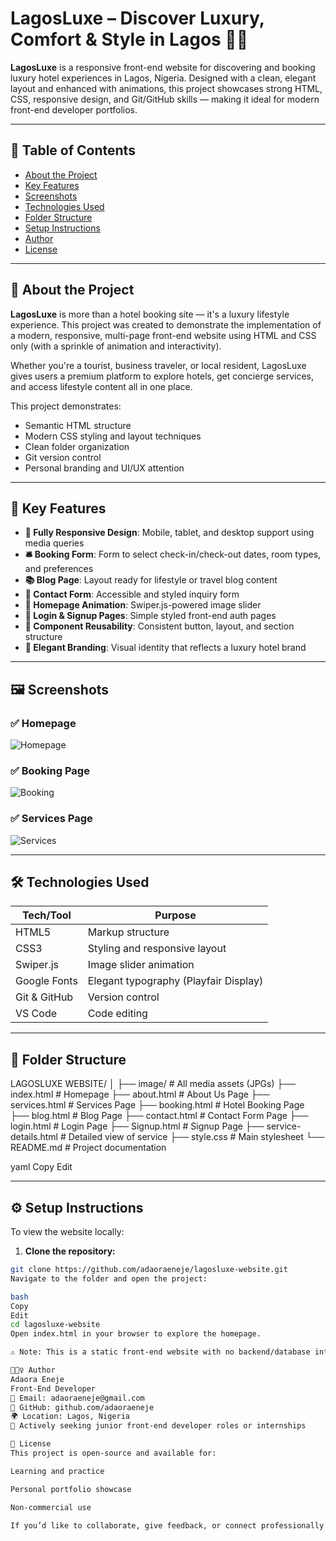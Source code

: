 # LagosLuxe – Discover Luxury, Comfort & Style in Lagos 🌇✨

**LagosLuxe** is a responsive front-end website for discovering and booking luxury hotel experiences in Lagos, Nigeria. Designed with a clean, elegant layout and enhanced with animations, this project showcases strong HTML, CSS, responsive design, and Git/GitHub skills — making it ideal for modern front-end developer portfolios.

---

## 📌 Table of Contents

- [About the Project](#about-the-project)
- [Key Features](#key-features)
- [Screenshots](#screenshots)
- [Technologies Used](#technologies-used)
- [Folder Structure](#folder-structure)
- [Setup Instructions](#setup-instructions)
- [Author](#author)
- [License](#license)

---

## 📖 About the Project

**LagosLuxe** is more than a hotel booking site — it's a luxury lifestyle experience. This project was created to demonstrate the implementation of a modern, responsive, multi-page front-end website using HTML and CSS only (with a sprinkle of animation and interactivity).

Whether you're a tourist, business traveler, or local resident, LagosLuxe gives users a premium platform to explore hotels, get concierge services, and access lifestyle content all in one place.

This project demonstrates:

- Semantic HTML structure
- Modern CSS styling and layout techniques
- Clean folder organization
- Git version control
- Personal branding and UI/UX attention

---

## 🌟 Key Features

- **🧭 Fully Responsive Design**: Mobile, tablet, and desktop support using media queries  
- **🛎️ Booking Form**: Form to select check-in/check-out dates, room types, and preferences  
- **📚 Blog Page**: Layout ready for lifestyle or travel blog content  
- **💬 Contact Form**: Accessible and styled inquiry form  
- **🚀 Homepage Animation**: Swiper.js-powered image slider  
- **🔐 Login & Signup Pages**: Simple styled front-end auth pages  
- **🧩 Component Reusability**: Consistent button, layout, and section structure  
- **🎨 Elegant Branding**: Visual identity that reflects a luxury hotel brand  

---

## 🖼️ Screenshots

### ✅ Homepage  
![Homepage](./image/House.jpg)

### ✅ Booking Page  
![Booking](./image/Room4.jpg)

### ✅ Services Page  
![Services](./image/Room5.jpg)

---

## 🛠️ Technologies Used

| Tech/Tool     | Purpose                               |
|---------------|----------------------------------------|
| HTML5         | Markup structure                       |
| CSS3          | Styling and responsive layout          |
| Swiper.js     | Image slider animation                 |
| Google Fonts  | Elegant typography (Playfair Display)  |
| Git & GitHub  | Version control                        |
| VS Code       | Code editing                          |

---

## 📁 Folder Structure

LAGOSLUXE WEBSITE/
│
├── image/ # All media assets (JPGs)
├── index.html # Homepage
├── about.html # About Us Page
├── services.html # Services Page
├── booking.html # Hotel Booking Page
├── blog.html # Blog Page
├── contact.html # Contact Form Page
├── login.html # Login Page
├── Signup.html # Signup Page
├── service-details.html # Detailed view of service
├── style.css # Main stylesheet
└── README.md # Project documentation

yaml
Copy
Edit

---

## ⚙️ Setup Instructions

To view the website locally:

1. **Clone the repository:**

```bash
git clone https://github.com/adaoraeneje/lagosluxe-website.git
Navigate to the folder and open the project:

bash
Copy
Edit
cd lagosluxe-website
Open index.html in your browser to explore the homepage.

⚠️ Note: This is a static front-end website with no backend/database integration.

🙋🏽‍♀️ Author
Adaora Eneje
Front-End Developer
📩 Email: adaoraeneje@gmail.com
🔗 GitHub: github.com/adaoraeneje
🌍 Location: Lagos, Nigeria
💼 Actively seeking junior front-end developer roles or internships

📜 License
This project is open-source and available for:

Learning and practice

Personal portfolio showcase

Non-commercial use

If you’d like to collaborate, give feedback, or connect professionally — feel free to reach out via GitHub or email.


